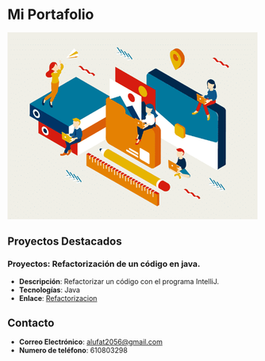 # Mi Portafolio

![Mi imagen](portafolio.png)

## Proyectos Destacados

### Proyectos: Refactorización de un código en java.

- **Descripción**: Refactorizar un código con el programa IntelliJ.
- **Tecnologías**: Java
- **Enlace**: [Refactorizacion](https://github.com/tu_usuario/calculadora-propinas)


## Contacto

- **Correo Electrónico**: alufat2056@gmail.com
- **Numero de teléfono**: 610803298
